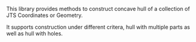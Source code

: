This library provides methods to construct concave hull of a collection of JTS Coordinates or Geometry. 

It supports construction under different critera, hull with multiple parts as well as hull with holes.
